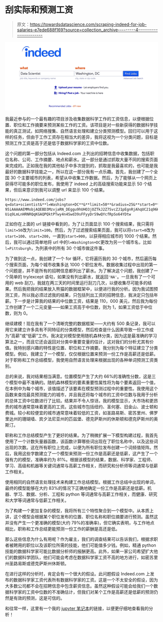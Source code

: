 # 刮实际和预测工资

> 原文：<https://towardsdatascience.com/scraping-indeed-for-job-salaries-e7ede688f169?source=collection_archive---------4----------------------->

![](img/103c6c8a8d94c378ba4f81d0c783c124.png)

我最近参与的一个最有趣的项目涉及收集数据科学工作的工资信息，以便根据位置、职位和工作摘要来预测某些工作的工资。该项目是对一些新获得的数据科学技能的真正测试，如网络搜集、自然语言处理和建立分类预测模型。回归可以用于这样的任务，但由于工作工资存在相当大的差异，我将这视为一个分类问题，目标是预测工作工资是高于还是低于数据科学家的工资中位数。

这个问题的第一部分包括从 Indeed.com 上列出的招聘信息中收集数据，包括职位名称、公司、工作摘要、地点和薪水。这一部分是通过抓取大量不同的搜索页面来完成的。正如我在我的其他帖子中多次提到的，抓取是我最喜欢的，也可能是我最好的数据科学技能之一，所以在这一部分我有一点乐趣。首先，我创建了一个全国 30 个主要城市的列表，希望从中收集工作数据。然后，为了能够从一个网页上获得尽可能多的职位发布，我使用了 indeed 上的高级搜索功能来显示 50 个结果，但后来意识到我可以调整 url 来显示 100 个结果。

```
https://www.indeed.com/jobs?q=data+scientist&**l=Washington+DC**&**limit=50**&radius=25&**start=0**&pp=ADIAAAFbp-95iAAAAAEMMobjAQEBD3MzvjaRN_DEggu9hUHO3jOZTkJ2Z7SvcZJ1pEgnRjAhqUC21q96H2LZRAEACYLb_gg9TZj-Uiq9LmLnHRNRQqKGAQPQktPTwy4n4Swd39sFFyyDrS9wQYcfRpSo64YDtw
```

正如你在上面的 url 链接中看到的，为了让页面显示 100 个搜索结果，我只需将`limit=50`改为`limit=100`。然后，为了过滤搜索结果页面，我可以将`start=0`改为`start=100`、`start=200`，一直到`start=900`，以获得相应城市的 1000 个结果。然后，我可以通过简单地将 url 中的`l=Washington+DC`更改为另一个城市名，比如`l=Pittsburgh`，为列表中的所有 30 个城市做这件事。

为了做到这一点，我创建了一个 for 循环，它将遍历我的 30 个城市，然后遍历每个搜索页面，为每个城市收集多达 1000 个职位发布。数据收集过程中出现的第一个问题是，并不是所有的招聘信息都列出了薪水。为了解决这个问题，我创建了一个简单的 try/except 语句，如果没有列出薪水，就返回`'NA'`。一旦我有了一个可用的 web 刮刀，我就在两三天的时间里运行刮刀几次，以便收集尽可能多的结果。然后我把我的结果放入熊猫的数据框架中，以便进行我的分析。因为我试图预测工资，所以我必须过滤我的结果，只包括列出工资的招聘信息，我决定只包括年薪。下一步是计算我的结果的中位数工资，结果是 110，000 美元，然后我为每份工作创建了一个二元变量——如果工资高于中位数，则为 1，如果工资低于中位数，则为 0。

继续建模！现在我有了一个清晰完整的数据框架——大约有 500 条记录，我可以用它来建立许多具有不同特征的分类模型，然后检查是什么因素导致一份工作成为“高薪”或“低薪”工作。我决定对模型使用随机森林分类，因为这是最准确的学习算法之一，而且它还会返回对分类中重要变量的估计，这对我们的分析尤其有价值。我特别感兴趣的特性是位置、职位和工作摘要。我分别为每个特征建立了分类模型。例如，我建立了一个模型，仅仅根据位置来预测一份工作是高薪还是低薪。对于职称和工作总结模型，我使用自然语言处理来根据出现的各种单词预测工资类别。

总的来说，我对结果相当满意。位置模型产生了大约 66%的准确性分数，这是三个模型中最不准确的。随机森林模型的要素重要性属性将为每个要素返回一个值，在本例中为每个城市，该值描述了该要素在模型预测过程中的重要性。我使用这个函数来查找最具预测能力的城市，并且我还将每个城市的工资中位数与我用于分析的总体工资中位数进行了比较。结果并不令人惊讶。我的模型显示，大市场和更昂贵的城市通常意味着更高的工资。这些城市包括纽约、圣何塞、旧金山、波士顿和费城。较小和较便宜的城市通常意味着较低的工资，如圣路易斯、密苏里州、佛罗里达州的珊瑚墙、宾夕法尼亚州的匹兹堡、德克萨斯州的休斯顿和德克萨斯州的奥斯汀。

职称和工作总结模型产生了更好的结果。为了稍微扩展一下模型构建过程，我首先使用了一个计数矢量器函数，该函数计算哪些词出现在了职位名称中，以及这些词出现的次数。这在所有职位上完成，以便为所有职位发布创建一个词频值矩阵。然后，我用这些字数建立了一个模型来预测一份工作是高薪还是低薪，这产生了一个强有力的模型，准确率约为 81%。根据该模型的结果，数据、科学家、工程师、学习、高级和机器等关键词通常与高薪工作相关，而研究和分析师等词通常与低薪工作相关。

使用相同的自然语言处理技术来构建工作总结模型。根据工作总结中出现的单词，最终的模型能够在大约 83%的情况下正确地确定一份工作是高薪还是低薪。机器、学习、数据、分析、工程和 python 等词通常与高薪工作相关，而健康、研究和大学等词通常与低薪工作相关。

为了构建一个更加复杂的模型，我将所有三个特性聚合到一个模型中。从本质上讲，这个模型会根据某个职位发布的位置、职位名称和职位摘要进行预测。虽然这并没有产生一个更准确的模型(大约 79%的准确率)，但它确实表明，与工作地点相比，职称和工作总结更能预测一份工作的薪酬是高还是低。

那么这些信息为什么有用呢？作为雇主，我们的调查结果可以告诉我们，根据求职者被聘用的职位以及该职位所需的技能，他们可能值多少钱。例如，精通 python 技能的数据科学家可能比数据分析师的报酬更高。此外，如果一家公司希望扩大他们的数据科学团队，他们可能会考虑在数据科学家工资不高的地方进行，如密苏里州圣路易斯或德克萨斯州休斯顿。

在进行这样的分析时，肯定会有一个很大的假设。此问题假设 Indeed.com 上发布的数据科学家工资代表所有数据科学家的工资。这是一个不太安全的假设，因为大多数公司都不会在招聘信息中包含薪资信息。虽然这种假设可能会给我们一个数据科学家的工资中位数的不准确估计，但我们对某个工作是高薪还是低薪的预测仍然是有效的预测，这是可信的。

和往常一样，这里有一个我的 [jupyter 笔记本](https://github.com/tkh5044/portfolio/blob/master/webscraping-indeed-project/code/webscraping-indeed.ipynb)的链接，以便更仔细地查看我的分析！